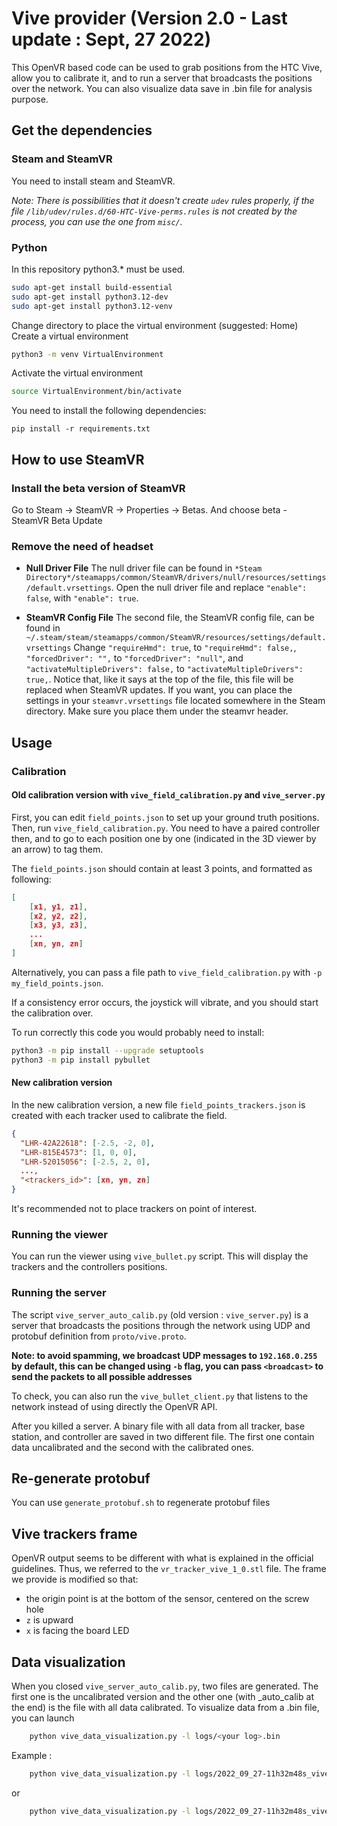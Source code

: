 # Vive provider (Version 2.0 - Last update : Sept, 27 2022)

This OpenVR based code can be used to grab positions from the HTC Vive, allow you to calibrate
it, and to run a server that broadcasts the positions over the network. You can also visualize data save in .bin file 
for analysis purpose. 

## Get the dependencies

### Steam and SteamVR

You need to install steam and SteamVR.

*Note: There is possibilities that it doesn't create `udev` rules properly, if the file
`/lib/udev/rules.d/60-HTC-Vive-perms.rules` is not created by the process, you can
use the one from `misc/`.*

### Python

In this repository python3.* must be used.
```bash
sudo apt-get install build-essential
sudo apt-get install python3.12-dev
sudo apt-get install python3.12-venv
```

Change directory to place the virtual environment (suggested: Home)
Create a virtual environment
```bash
python3 -m venv VirtualEnvironment
```
Activate the virtual environment 
```bash
source VirtualEnvironment/bin/activate
```

You need to install the following dependencies:

    pip install -r requirements.txt

## How to use SteamVR ##

### Install the beta version of SteamVR ###

Go to Steam -> SteamVR -> Properties -> Betas. And choose beta - SteamVR Beta Update

### Remove the need of headset

- **Null Driver File**
    The null driver file can be found in `*Steam Directory*/steamapps/common/SteamVR/drivers/null/resources/settings/default.vrsettings`.
    Open the null driver file and replace `"enable": false`, with `"enable": true`.
  
- **SteamVR Config File**
    The second file, the SteamVR config file, can be found in `~/.steam/steam/steamapps/common/SteamVR/resources/settings/default.vrsettings`
    Change `"requireHmd": true`, to `"requireHmd": false,`, `"forcedDriver": "",` to `"forcedDriver": "null"`, and `"activateMultipleDrivers": false,` to `"activateMultipleDrivers": true,`.
    Notice that, like it says at the top of the file, this file will be replaced when SteamVR updates. If you want, you can place the settings in your `steamvr.vrsettings` file located somewhere in the Steam directory. Make sure you place them under the steamvr header.

## Usage

### Calibration
#### Old calibration version with `vive_field_calibration.py` and `vive_server.py`
First, you can edit `field_points.json` to set up your ground truth positions. Then, run
`vive_field_calibration.py`. You need to have a paired controller then, and to go to each
position one by one (indicated in the 3D viewer by an arrow) to tag them.

The `field_points.json` should contain at least 3 points, and formatted as following:

```json
[
    [x1, y1, z1],
    [x2, y2, z2],
    [x3, y3, z3],
    ...
    [xn, yn, zn]
]
```

Alternatively, you can pass a file path to `vive_field_calibration.py` with `-p my_field_points.json`.

If a consistency error occurs, the joystick will vibrate, and you should start the calibration
over.

To run correctly this code you would probably need to install:
```bash
python3 -m pip install --upgrade setuptools
python3 -m pip install pybullet

```

#### New calibration version
In the new calibration version, a new file `field_points_trackers.json` is created with each tracker used to calibrate the field.
```json
{
  "LHR-42A22618": [-2.5, -2, 0],
  "LHR-815E4573": [1, 0, 0],
  "LHR-52015056": [-2.5, 2, 0],
  ...,
  "<trackers_id>": [xn, yn, zn]
}
```
It's recommended not to place trackers on point of interest.

### Running the viewer

You can run the viewer using `vive_bullet.py` script. This will display the trackers and the
controllers positions.

### Running the server

The script `vive_server_auto_calib.py` (old version : `vive_server.py`) is a server that broadcasts the positions through the network
using UDP and protobuf definition from `proto/vive.proto`.

**Note: to avoid spamming, we broadcast UDP messages to `192.168.0.255` by default, this can be changed
using `-b` flag, you can pass `<broadcast>` to send the packets to all possible addresses**

To check, you can also run the `vive_bullet_client.py` that listens to the network instead of
using directly the OpenVR API.

After you killed a server. A binary file with all data from all tracker, base station, and controller are saved in two different file.
The first one contain data uncalibrated and the second with the calibrated ones.

## Re-generate protobuf

You can use `generate_protobuf.sh` to regenerate protobuf files

## Vive trackers frame

OpenVR output seems to be different with what is explained in the official guidelines. Thus, we referred
to the `vr_tracker_vive_1_0.stl` file. The frame we provide is modified so that:

- the origin point is at the bottom of the sensor, centered on the screw hole
- `z` is upward
- `x` is facing the board LED

## Data visualization 

When you closed `vive_server_auto_calib.py`, two files are generated. The first one is the uncalibrated version and the 
other one (with _auto_calib at the end) is the file with all data calibrated. 
To visualize data from a .bin file, you can launch 
```bash 
    python vive_data_visualization.py -l logs/<your log>.bin
```
Example : 
```bash 
    python vive_data_visualization.py -l logs/2022_09_27-11h32m48s_vive_auto_calib.bin
```
or
```bash 
    python vive_data_visualization.py -l logs/2022_09_27-11h32m48s_vive.bin
```
